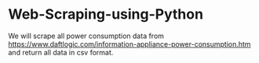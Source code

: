 # Web-Scraping-using-Python
We will scrape all power consumption data from https://www.daftlogic.com/information-appliance-power-consumption.htm and return all data in csv format.
